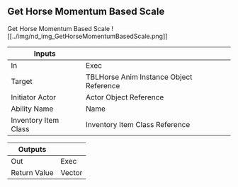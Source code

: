 ## Get Horse Momentum Based Scale
Get Horse Momentum Based Scale
![[../img/nd_img_GetHorseMomentumBasedScale.png]]

|Inputs||
|--|--|
| In | Exec |
| Target | TBLHorse Anim Instance Object Reference |
| Initiator Actor | Actor Object Reference |
| Ability Name | Name |
| Inventory Item Class | Inventory Item Class Reference |

|Outputs||
|--|--|
| Out | Exec |
| Return Value | Vector |
